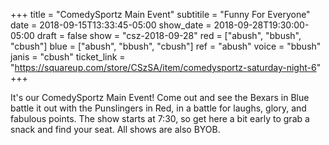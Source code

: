 +++
title = "ComedySportz Main Event"
subtitile = "Funny For Everyone"
date = 2018-09-15T13:33:45-05:00
show_date = 2018-09-28T19:30:00-05:00
draft = false
show = "csz-2018-09-28"
red = ["abush", "bbush", "cbush"]
blue = ["abush", "bbush", "cbush"]
ref = "abush"
voice = "bbush"
janis = "cbush"
ticket_link = "https://squareup.com/store/CSzSA/item/comedysportz-saturday-night-6"
+++

It's our ComedySportz Main Event! Come out and see the Bexars in Blue battle it out with the Punslingers in Red, in a battle for laughs, glory, and fabulous points. The show starts at 7:30, so get here a bit early to grab a snack and find your seat. All shows are also BYOB.
